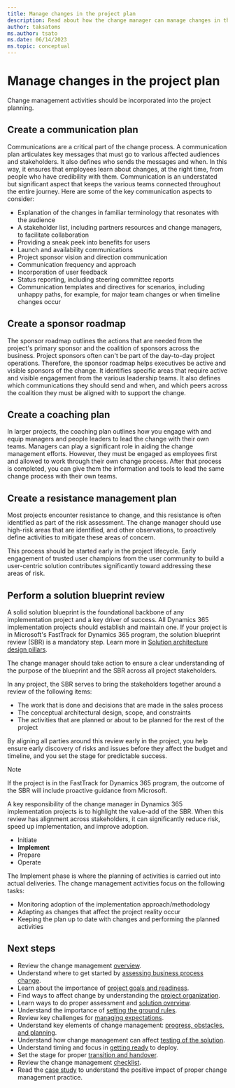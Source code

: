```yaml
---
title: Manage changes in the project plan
description: Read about how the change manager can manage changes in the project plan for a Dynamics 365 implementation project. 
author: taksatoms
ms.author: tsato
ms.date: 06/14/2023
ms.topic: conceptual
---
```


# Manage changes in the project plan

Change management activities should be incorporated into the project planning.

## Create a communication plan

Communications are a critical part of the change process. A communication plan articulates key messages that must go to various affected audiences and stakeholders. It also defines who sends the messages and when. In this way, it ensures that employees learn about changes, at the right time, from people who have credibility with them. Communication is an understated but significant aspect that keeps the various teams connected throughout the entire journey. Here are some of the key communication aspects to consider:

- Explanation of the changes in familiar terminology that resonates with the audience
- A stakeholder list, including partners resources and change managers, to facilitate collaboration
- Providing a sneak peek into benefits for users
- Launch and availability communications
- Project sponsor vision and direction communication
- Communication frequency and approach
- Incorporation of user feedback
- Status reporting, including steering committee reports
- Communication templates and directives for scenarios, including unhappy paths, for example, for major team changes or when timeline changes occur

## Create a sponsor roadmap

The sponsor roadmap outlines the actions that are needed from the project's primary sponsor and the coalition of sponsors across the business. Project sponsors often can't be part of the day-to-day project operations. Therefore, the sponsor roadmap helps executives be active and visible sponsors of the change. It identifies specific areas that require active and visible engagement from the various leadership teams. It also defines which communications they should send and when, and which peers across the coalition they must be aligned with to support the change.

## Create a coaching plan

In larger projects, the coaching plan outlines how you engage with and equip managers and people leaders to lead the change with their own teams. Managers can play a significant role in aiding the change management efforts. However, they must be engaged as employees first and allowed to work through their own change process. After that process is completed, you can give them the information and tools to lead the same change process with their own teams.

## Create a resistance management plan

Most projects encounter resistance to change, and this resistance is often identified as part of the risk assessment. The change manager should use high-risk areas that are identified, and other observations, to proactively define activities to mitigate these areas of concern.

This process should be started early in the project lifecycle. Early engagement of trusted user champions from the user community to build a user-centric solution contributes significantly toward addressing these areas of risk.

## Perform a solution blueprint review

A solid solution blueprint is the foundational backbone of any implementation project and a key driver of success. All Dynamics 365 implementation projects should establish and maintain one. If your project is in Microsoft's FastTrack for Dynamics 365 program, the solution blueprint review (SBR) is a mandatory step. Learn more in [Solution architecture design pillars](solution-architecture-design-pillars.md).

The change manager should take action to ensure a clear understanding of the purpose of the blueprint and the SBR across all project stakeholders.

In any project, the SBR serves to bring the stakeholders together around a review of the following items:

- The work that is done and decisions that are made in the sales process
- The conceptual architectural design, scope, and constraints
- The activities that are planned or about to be planned for the rest of the project

By aligning all parties around this review early in the project, you help ensure early discovery of risks and issues before they affect the budget and timeline, and you set the stage for predictable success.

> [!NOTE]
> If the project is in the FastTrack for Dynamics 365 program, the outcome of the SBR will include proactive guidance from Microsoft.

A key responsibility of the change manager in Dynamics 365 implementation projects is to highlight the value-add of the SBR. When this review has alignment across stakeholders, it can significantly reduce risk, speed up implementation, and improve adoption.

* Initiate
* **Implement**
* Prepare
* Operate

The Implement phase is where the planning of activities is carried out into actual deliveries. The change management activities focus on the following tasks:

- Monitoring adoption of the implementation approach/methodology
- Adapting as changes that affect the project reality occur
- Keeping the plan up to date with changes and performing the planned activities

## Next steps

- Review the change management [overview](change-management.md).
- Understand where to get started by [assessing business process change](change-management-assessing-business-process-change.md).
- Learn about the importance of [project goals and readiness](change-management-project-goals-readiness.md).
- Find ways to affect change by understanding the [project organization](change-management-project-organization.md).
- Learn ways to do proper assessment and [solution overview](change-management-solution-overiew.md).
- Understand the importance of [setting the ground rules](change-management-set-ground-rules.md).
- Review key challenges for [managing expectations](change-management-manage-expectations.md).
- Understand key elements of change management: [progress, obstacles, and planning](change-management-progress-obstacles-planning.md).
- Understand how change management can affect [testing of the solution](change-management-test-solution.md).
- Understand timing and focus in [getting ready](change-management-get-ready.md) to deploy.
- Set the stage for proper [transition and handover](change-management-transition-handover.md).
- Review the change management [checklist](change-management-checklist.md).
- Read the [case study](change-management-case-study.md) to understand the positive impact of proper change management practice.
